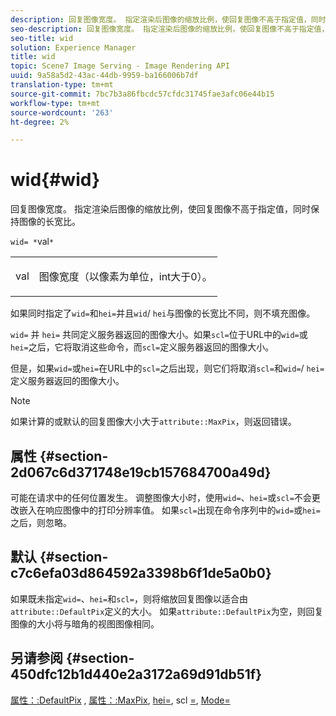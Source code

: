 ```yaml
---
description: 回复图像宽度。 指定渲染后图像的缩放比例，使回复图像不高于指定值，同时保持图像的长宽比。
seo-description: 回复图像宽度。 指定渲染后图像的缩放比例，使回复图像不高于指定值，同时保持图像的长宽比。
seo-title: wid
solution: Experience Manager
title: wid
topic: Scene7 Image Serving - Image Rendering API
uuid: 9a58a5d2-43ac-44db-9959-ba166006b7df
translation-type: tm+mt
source-git-commit: 7bc7b3a86fbcdc57cfdc31745fae3afc06e44b15
workflow-type: tm+mt
source-wordcount: '263'
ht-degree: 2%

---
```



# wid{#wid}

回复图像宽度。 指定渲染后图像的缩放比例，使回复图像不高于指定值，同时保持图像的长宽比。

`wid= *`val`*`

<table id="simpletable_1C898A7B99114BE986EC5553F6A31E82"> 
 <tr class="strow"> 
  <td class="stentry"> <p><span class="varname"> val</span> </p> </td> 
  <td class="stentry"> <p>图像宽度（以像素为单位，int大于0）。 </p></td> 
 </tr> 
</table>

如果同时指定了`wid=`和`hei=`并且`wid`/ `hei`与图像的长宽比不同，则不填充图像。

`wid=` 并 `hei=` 共同定义服务器返回的图像大小。如果`scl=`位于URL中的`wid=`或`hei=`之后，它将取消这些命令，而`scl=`定义服务器返回的图像大小。

但是，如果`wid=`或`hei=`在URL中的`scl=`之后出现，则它们将取消`scl=`和`wid=`/ `hei=`定义服务器返回的图像大小。

>[!NOTE]
>
>如果计算的或默认的回复图像大小大于`attribute::MaxPix`，则返回错误。

## 属性 {#section-2d067c6d371748e19cb157684700a49d}

可能在请求中的任何位置发生。 调整图像大小时，使用`wid=`、`hei=`或`scl=`不会更改嵌入在响应图像中的打印分辨率值。 如果`scl=`出现在命令序列中的`wid=`或`hei=`之后，则忽略。

## 默认 {#section-c7c6efa03d864592a3398b6f1de5a0b0}

如果既未指定`wid=`、`hei=`和`scl=`，则将缩放回复图像以适合由`attribute::DefaultPix`定义的大小。 如果`attribute::DefaultPix`为空，则回复图像的大小将与暗角的视图图像相同。

## 另请参阅 {#section-450dfc12b1d440e2a3172a69d91db51f}

[属性：:DefaultPix](../../../../../ir-api/material-cat/image-rendering-api-ref/c-ir-material-catalog/c-ir-attributes-reference/r-ir-defaultpix.md#reference-102c98f9b5d24d2aaaeb756653fb0e6f) , [属性：:MaxPix](../../../../../ir-api/material-cat/image-rendering-api-ref/c-ir-material-catalog/c-ir-attributes-reference/r-ir-maxpix.md#reference-569f186bbc2840a6bd3cffa8ff3e7657), [hei=](../../../../../ir-api/http-protocol/image-rendering-api-ref/c-ir-http-protocol-ref/c-ir-http-protocol-command-reference/r-ir-hei.md#reference-1c08f60365a94417a39867c09cac5478), scl [=](../../../../../ir-api/http-protocol/image-rendering-api-ref/c-ir-http-protocol-ref/c-ir-http-protocol-command-reference/r-ir-scl.md#reference-b14b51a6cbe34f0bba42880540592f29),  [Mode=](../../../../../ir-api/http-protocol/image-rendering-api-ref/c-ir-http-protocol-ref/c-ir-http-protocol-command-reference/r-ir-http-resmode.md#reference-851a5b636f8948cfb11456c9b7dab0d3)
